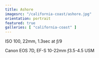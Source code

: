 ```yaml
---
title: Ashore
imagesrc: "/california-coast/ashore.jpg"
orientation: portrait
featured: true
galleries: [ "california-coast" ]
---
```


ISO 100, 22mm, 1.3sec at ƒ/9

Canon EOS 7D, EF-S 10-22mm ƒ3.5-4.5 USM
